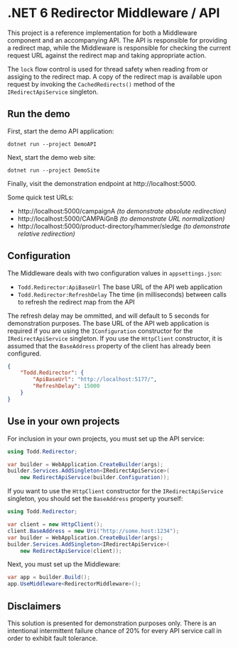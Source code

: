 # .NET 6 Redirector Middleware / API

This project is a reference implementation for both a Middleware component and
an accompanying API. The API is responsible for providing a redirect map, while
the Middleware is responsible for checking the current request URL against the
redirect map and taking appropriate action.

The `lock` flow control is used for thread safety when reading from or assiging
to the redirect map. A copy of the redirect map is available upon request by
invoking the `CachedRedirects()` method of the `IRedirectApiService` singleton.

## Run the demo

First, start the demo API application:

```shell
dotnet run --project DemoAPI
```

Next, start the demo web site:

```shell
dotnet run --project DemoSite
```

Finally, visit the demonstration endpoint at http://localhost:5000.

Some quick test URLs:

- http://localhost:5000/campaignA
  *(to demonstrate absolute redirection)*
- http://localhost:5000/CAMPAiGnB
  *(to demonstrate URL normalization)*
- http://localhost:5000/product-directory/hammer/sledge
  *(to demonstrate relative redirection)*

## Configuration

The Middleware deals with two configuration values in `appsettings.json`:

- `Todd.Redirector:ApiBaseUrl` The base URL of the API web application
- `Todd.Redirector:RefreshDelay` The time (in milliseconds) between calls to
  refresh the redirect map from the API

The refresh delay may be ommitted, and will default to 5 seconds for
demonstration purposes. The base URL of the API web application is required if
you are using the `IConfiguration` constructor for the `IRedirectApiService`
singleton. If you use the `HttpClient` constructor, it is assumed that the
`BaseAddress` property of the client has already been configured.

```json
{
	"Todd.Redirector": {
		"ApiBaseUrl": "http://localhost:5177/",
		"RefreshDelay": 15000
	}
}
```

## Use in your own projects

For inclusion in your own projects, you must set up the API service:

```csharp
using Todd.Redirector;

var builder = WebApplication.CreateBuilder(args);
builder.Services.AddSingleton<IRedirectApiService>(
	new RedirectApiService(builder.Configuration));
```

If you want to use the `HttpClient` constructor for the `IRedirectApiService`
singleton, you should set the `BaseAddress` property yourself:

```csharp
using Todd.Redirector;

var client = new HttpClient();
client.BaseAddress = new Uri("http://some.host:1234");
var builder = WebApplication.CreateBuilder(args);
builder.Services.AddSingleton<IRedirectApiService>(
	new RedirectApiService(client));
```

Next, you must set up the Middleware:

```csharp
var app = builder.Build();
app.UseMiddleware<RedirectorMiddleware>();
```

## Disclaimers

This solution is presented for demonstration purposes only. There is an
intentional intermittent failure chance of 20% for every API service call in
order to exhibit fault tolerance.
